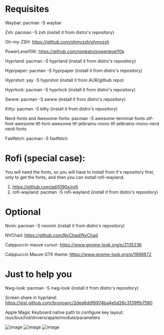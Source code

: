 # Requisites

Waybar: pacman -S waybar

Zsh: pacman -S zsh (install it from distro's repository)

Oh-my-ZSH: https://github.com/ohmyzsh/ohmyzsh

PowerLevel10K: https://github.com/romkatv/powerlevel10k

Hyprland: pacman -S hyprland (install it from distro's repository)

Hyprpaper: pacman -S hyprpaper (install it from distro's repository)

Hyprshot: yay -S hyprshot (install it from AUR/github repo)

Hyprlock: pacman -S hyprlock (install it from distro's repository)

Swww: pacman -S swww (install it from distro's repository)

Kitty: pacman -S kitty (install it from distro's repository)

Nerd-fonts and Awesome-fonts: pacman -S awesome-terminal-fonts otf-font-awesome ttf-font-awesome ttf-jetbrains-mono ttf-jetbrains-mono-nerd nerd-fonts

Fastfetch: pacman -S fastfetch


# Rofi (special case):

  You will need the fonts, so you will have to install from it's repository first, only to get the fonts, and then you can install rofi-wayland.
  
  1. https://github.com/adi1090x/rofi
  2. rofi-wayland: pacman -S rofi-wayland (install it from distro's repository)


# Optional

Nvim: pacman -S neovim (install it from distro's repository)

NVChad: https://github.com/NvChad/NvChad

Catppuccin mauve cursor: https://www.gnome-look.org/p/2135236

Catppuccin Mauve GTK theme: https://www.gnome-look.org/p/1996672


# Just to help you

Nwg-look: pacman -S nwg-look (install it from distro's repository)

Screen share in hyprland: https://gist.github.com/brunoanc/2dea6ddf6974ba4e5d26c3139ffb7580

Apple Magic Keyboard native path to configure key layout: /sys/bus/hid/drivers/apple/module/parameters

![image](https://github.com/user-attachments/assets/d4ac6d65-5833-49ee-a219-f376a1a48c2c)
![image](https://github.com/user-attachments/assets/79315b81-b610-48bf-8167-8356a0dac238)
![image](https://github.com/user-attachments/assets/662e0e54-a2f4-478f-b2b7-153e1528f0ad)








